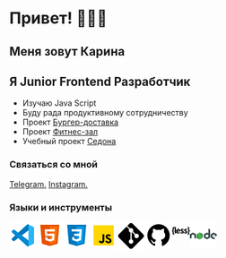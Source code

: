# Привет! 👩🏼‍💻

## Меня зовут Карина

## Я Junior Frontend Разработчик

-   Изучаю Java Script
-   Буду рада продуктивному сотрудничеству
-   Проект [Бургер-доставка]
-   Проект [Фитнес-зал]
-   Учебный проект [Седона]

### Связаться со мной

[Telegram.]
[Instagram.]
<br/>

### Языки и инструменты

<img align="left" alt="vs.code" widch="26px" src="./images/vs.code.png">
<img align="left" alt="html-5" widch="26px" src="./images/html-5.png">
<img align="left" alt="css-33" widch="26px" src="./images/css-3.png">
<img align="left" alt="javascript" widch="26px" src="./images/javascript.png">
<img align="left" alt="git" widch="26px" src="./images/git.png">
<img align="left" alt="github" widch="26px" src="./images/github.png">
<img align="left" alt="less" widch="26px" src="./images/less.png">
<img align="left" alt="nodejs" widch="26px" src="./images/nodejs.png">

<br/>

[бургер-доставка]: https://github.com/karinareiswich/Burger
[фитнес-зал]: https://github.com/karinareiswich/Fitness
[седона]: https://github.com/karinareiswich/Sedona
[telegram.]: https://t.me/karina_rei
[instagram.]: https://instagram.com/reiswich_?igshid=YmMyMTA2M2Y=
